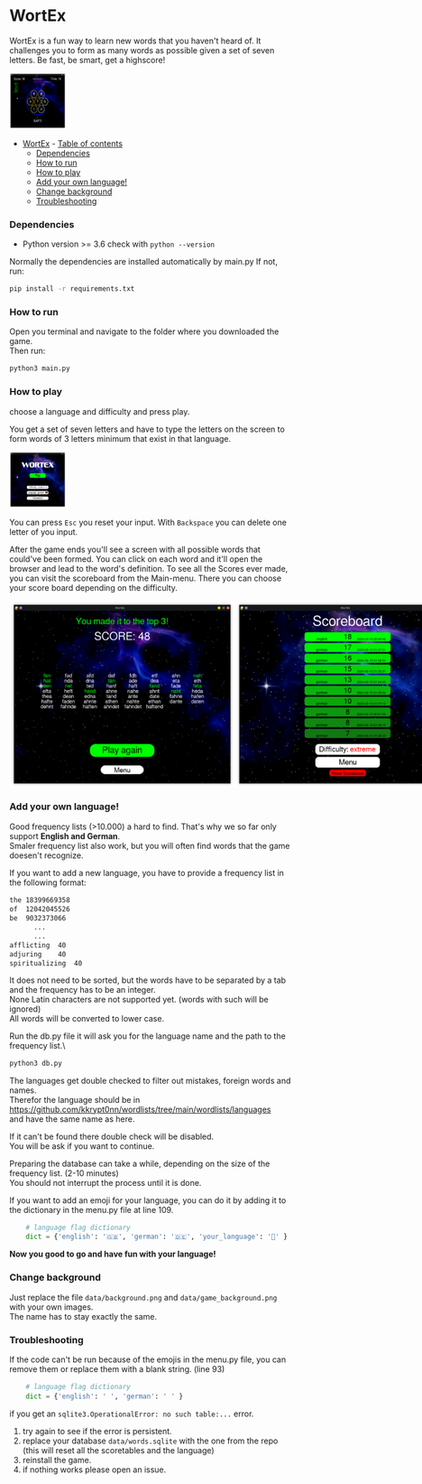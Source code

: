 # WortEx

WortEx is a fun way to learn new words that you haven't heard of.
It challenges you to form as many words as possible given a 
set of seven letters. Be fast, be smart, get a highscore!

<img src="https://github.com/donatienLeray/WortEx/blob/dev/report/pictures/mid_game.png" width="100" height="100">

- [WortEx](#wortex)
      - [Table of contents](#table-of-contents)
    - [Dependencies](#dependencies)
    - [How to run](#how-to-run)
    - [How to play](#how-to-play)
    - [Add your own language!](#add-your-own-language)
    - [Change background](#change-background)
    - [Troubleshooting](#troubleshooting)

### Dependencies

- Python version >= 3.6
  check with `python --version`

Normally the dependencies are installed automatically by main.py
If not, run:
```bash
pip install -r requirements.txt
```

### How to run
Open you terminal and navigate to the folder where you downloaded the game.\
Then run:
```bash
python3 main.py
```

### How to play

choose a language and difficulty and press play.

You get a set of seven letters and have to type the letters on the screen to
form words of 3 letters minimum that exist in that language.

<img src="https://github.com/donatienLeray/WortEx/blob/dev/report/pictures/menu.png" width="100" height="100">

You can press `Esc` you reset your input. With `Backspace` you can delete one
letter of you input.

After the game ends you'll see a screen with all possible words that could've
been formed. You can click on each word and it'll open the browser and lead to
the word's definition. To see all the Scores ever made, you can visit the
scoreboard from the Main-menu. There you can choose your score board depending
on the difficulty.

<div style="display: flex;">
    <img src="https://github.com/donatienLeray/WortEx/blob/dev/report/pictures/endcard.png" alt="Image 1" width="400"/>
    <img src="https://github.com/donatienLeray/WortEx/blob/dev/report/pictures/scoreboard.png" alt="Image 2" width="400"/>
</div>



### Add your own language!

Good frequency lists (>10.000) a hard to find. That's why we so far only support **English and German**.\
Smaler frequency list also work, but you will often find words that the game doesen't recognize.

If you want to add a new language, you have to provide a frequency list in the following format:
```csv
the	18399669358
of	12042045526
be	9032373066
      ...
      ...
afflicting	40
adjuring	40
spiritualizing	40
```
It does not need to be sorted, but the words have to be separated by a tab and the frequency has to be an integer.\
None Latin characters are not supported yet. (words with such will be ignored)\
All words will be converted to lower case.

Run the db.py file it will ask you for the language name and the path to the frequency list.\
```bash
python3 db.py
```

The languages get double checked to filter out mistakes, foreign words and names.\
Therefor the language should be in https://github.com/kkrypt0nn/wordlists/tree/main/wordlists/languages \
and have the same name as here.

If it can't be found there double check will be disabled.\
You will be ask if you want to continue.

Preparing the database can take a while, depending on the size of the frequency list. (2-10 minutes)\
You should not interrupt the process until it is done.

If you want to add an emoji for your language, you can do it by adding it to the dictionary in the menu.py file at line 109.
```python
    # language flag dictionary
    dict = {'english': '🇬🇧', 'german': '🇩🇪', 'your_language': '🦤' }
```

**Now you good to go and have fun with your language!**

### Change background

Just replace the file `data/background.png` and `data/game_background.png` with your own images.\
The name has to stay exactly the same.

### Troubleshooting
If the code can't be run because of the emojis in the menu.py file, you can remove them or replace them with a blank string.
(line 93)
```python
    # language flag dictionary
    dict = {'english': ' ', 'german': ' ' }
```

if you get an `sqlite3.OperationalError: no such table:...` error.
1. try again to see if the error is persistent.
2. replace your database `data/words.sqlite` with the one from the repo (this will reset all the scoretables and the language)
3. reinstall the game.
4. if nothing works please open an issue.

